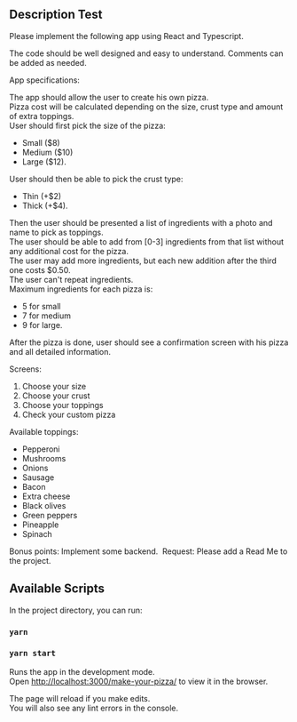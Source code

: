 ## Description Test

Please implement the following app using React and Typescript.

The code should be well designed and easy to understand.
Comments can be added as needed.

App specifications:

The app should allow the user to create his own pizza.<br />
Pizza cost will be calculated depending on the size, crust type and amount of extra toppings.<br />
User should first pick the size of the pizza:

- Small ($8)
- Medium ($10)
- Large ($12).

User should then be able to pick the crust type:

- Thin (+$2)
- Thick (+$4).

Then the user should be presented a list of ingredients with a photo and name to pick as toppings.<br />
The user should be able to add from [0-3] ingredients from that list without any additional cost for the pizza.<br />
The user may add more ingredients, but each new addition after the third one costs $0.50.<br />
The user can't repeat ingredients.<br />
Maximum ingredients for each pizza is:

- 5 for small
- 7 for medium
- 9 for large.

After the pizza is done, user should see a confirmation screen with his pizza and all detailed information.

Screens:

1. Choose your size
1. Choose your crust
2. Choose your toppings
3. Check your custom pizza

Available toppings:

- Pepperoni
- Mushrooms
- Onions
- Sausage
- Bacon
- Extra cheese
- Black olives
- Green peppers
- Pineapple
- Spinach

Bonus points: Implement some backend.  Request: Please add a Read Me to the project.

## Available Scripts

In the project directory, you can run:

### `yarn`
### `yarn start`

Runs the app in the development mode.<br />
Open [http://localhost:3000/make-your-pizza/](http://localhost:3000/make-your-pizza/) to view it in the browser.

The page will reload if you make edits.<br />
You will also see any lint errors in the console.

